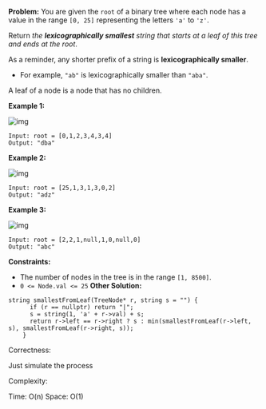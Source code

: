**Problem:**
You are given the `root` of a binary tree where each node has a value in the range `[0, 25]` representing the letters `'a'` to `'z'`.

Return *the **lexicographically smallest** string that starts at a leaf of this tree and ends at the root*.

As a reminder, any shorter prefix of a string is **lexicographically smaller**.

- For example, `"ab"` is lexicographically smaller than `"aba"`.

A leaf of a node is a node that has no children.

 

**Example 1:**

![img](https://assets.leetcode.com/uploads/2019/01/30/tree1.png)

```
Input: root = [0,1,2,3,4,3,4]
Output: "dba"
```

**Example 2:**

![img](https://assets.leetcode.com/uploads/2019/01/30/tree2.png)

```
Input: root = [25,1,3,1,3,0,2]
Output: "adz"
```

**Example 3:**

![img](https://assets.leetcode.com/uploads/2019/02/01/tree3.png)

```
Input: root = [2,2,1,null,1,0,null,0]
Output: "abc"
```

 

**Constraints:**

- The number of nodes in the tree is in the range `[1, 8500]`.
- `0 <= Node.val <= 25`
**Other Solution:**
```
string smallestFromLeaf(TreeNode* r, string s = "") {
      if (r == nullptr) return "|";
      s = string(1, 'a' + r->val) + s;
      return r->left == r->right ? s : min(smallestFromLeaf(r->left, s), smallestFromLeaf(r->right, s));
    }
```
Correctness:

Just simulate the process

Complexity:

Time: O(n)
Space: O(1)